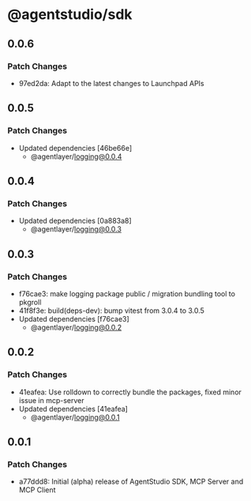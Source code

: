 # @agentstudio/sdk

## 0.0.6

### Patch Changes

- 97ed2da: Adapt to the latest changes to Launchpad APIs

## 0.0.5

### Patch Changes

- Updated dependencies [46be66e]
  - @agentlayer/logging@0.0.4

## 0.0.4

### Patch Changes

- Updated dependencies [0a883a8]
  - @agentlayer/logging@0.0.3

## 0.0.3

### Patch Changes

- f76cae3: make logging package public / migration bundling tool to pkgroll
- 41f8f3e: build(deps-dev): bump vitest from 3.0.4 to 3.0.5
- Updated dependencies [f76cae3]
  - @agentlayer/logging@0.0.2

## 0.0.2

### Patch Changes

- 41eafea: Use rolldown to correctly bundle the packages, fixed minor issue in mcp-server
- Updated dependencies [41eafea]
  - @agentlayer/logging@0.0.1

## 0.0.1

### Patch Changes

- a77ddd8: Initial (alpha) release of AgentStudio SDK, MCP Server and MCP Client
